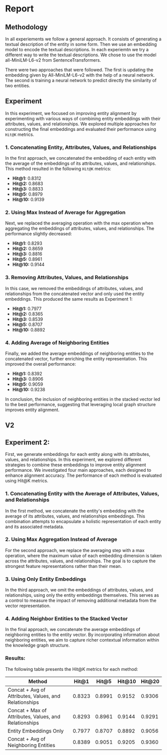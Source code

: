 # Report
## Methodology
In all experiements we follow a general approach. It consists of generating a textual description of the entity in some form.
Then we use an embedding model to encode the textual descriptions. In each experiemtn we try a different way to write the textual descriptions. We chose to use the model all-MiniLM-L6-v2 from SentenceTransformers.

There were two approaches that were followed. The first is updating the embedding given by All-MiniLM-L6-v2 with the help of a neural network. The second is training a neural network to predict directly the similarity of two entities.

## Experiment
In this experiment, we focused on improving entity alignment by experimenting with various ways of combining entity embeddings with their attributes, values, and relationships. We explored multiple approaches for constructing the final embeddings and evaluated their performance using `Hit@K` metrics.

### 1. **Concatenating Entity, Attributes, Values, and Relationships**  
In the first approach, we concatenated the embedding of each entity with the average of the embeddings of its attributes, values, and relationships. This method resulted in the following `Hit@K` metrics:

- **Hit@1:** 0.8312  
- **Hit@2:** 0.8683  
- **Hit@3:** 0.8833  
- **Hit@5:** 0.8979  
- **Hit@10:** 0.9139  

### 2. **Using Max Instead of Average for Aggregation**  
Next, we replaced the averaging operation with the max operation when aggregating the embeddings of attributes, values, and relationships. The performance slightly decreased:

- **Hit@1:** 0.8293  
- **Hit@2:** 0.8659  
- **Hit@3:** 0.8816  
- **Hit@5:** 0.8961  
- **Hit@10:** 0.9144  

### 3. **Removing Attributes, Values, and Relationships**  
In this case, we removed the embeddings of attributes, values, and relationships from the concatenated vector and only used the entity embeddings. This produced the same results as Experiment 1:

- **Hit@1:** 0.7977  
- **Hit@2:** 0.8365  
- **Hit@3:** 0.8539  
- **Hit@5:** 0.8707  
- **Hit@10:** 0.8892  

### 4. **Adding Average of Neighboring Entities**  
Finally, we added the average embeddings of neighboring entities to the concatenated vector, further enriching the entity representation. This improved the overall performance:

- **Hit@1:** 0.8392  
- **Hit@3:** 0.8906  
- **Hit@5:** 0.9059  
- **Hit@10:** 0.9238  

In conclusion, the inclusion of neighboring entities in the stacked vector led to the best performance, suggesting that leveraging local graph structure improves entity alignment.

## V2
## Experiment 2:
First, we generate embeddings for each entity along with its attributes, values, and relationships. In this experiment, we explored different strategies to combine these embeddings to improve entity alignment performance. We investigated four main approaches, each designed to enhance alignment accuracy. The performance of each method is evaluated using Hit@K metrics.


### 1. Concatenating Entity with the Average of Attributes, Values, and Relationships
In the first method, we concatenate the entity's embedding with the average of its attributes, values, and relationships embeddings. This combination attempts to encapsulate a holistic representation of each entity and its associated metadata.

### 2. Using Max Aggregation Instead of Average
For the second approach, we replace the averaging step with a max operation, where the maximum value of each embedding dimension is taken across the attributes, values, and relationships. The goal is to capture the strongest feature representations rather than their mean.

### 3. Using Only Entity Embeddings
In the third approach, we omit the embeddings of attributes, values, and relationships, using only the entity embeddings themselves. This serves as a control to measure the impact of removing additional metadata from the vector representation.

### 4. Adding Neighbor Entities to the Stacked Vector
In the final approach, we concatenate the average embeddings of neighboring entities to the entity vector. By incorporating information about neighboring entities, we aim to capture richer contextual information within the knowledge graph structure.

### Results:
The following table presents the Hit@K metrics for each method:

| Method                                                 | Hit@1  | Hit@5  | Hit@10 | Hit@20 |
|--------------------------------------------------------|--------|--------|--------|--------|
| Concat + Avg of Attributes, Values, and Relationships  | 0.8323 | 0.8991 | 0.9152 | 0.9306 |
| Concat + Max of Attributes, Values, and Relationships  | 0.8293 | 0.8961 | 0.9144 | 0.9291 |
| Entity Embeddings Only                                 | 0.7977 | 0.8707 | 0.8892 | 0.9056 |
| Concat + Avg of Neighboring Entities                   | 0.8389 | 0.9051 | 0.9205 | 0.9360 |


